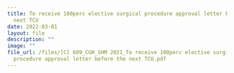 ```yaml
---
title: To receive 100perc elective surgical procedure approval letter before the
  next TCU
date: 2022-03-01
layout: file
description: ""
image: ""
file_url: /files/[C] 609_CGH_SHM 2021_To receive 100perc elective surgical
  procedure approval letter before the next TCU.pdf
---
```

